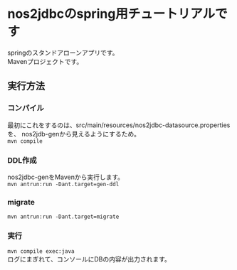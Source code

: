 # nos2jdbcのspring用チュートリアルです

springのスタンドアローンアプリです。   
Mavenプロジェクトです。   

## 実行方法
### コンパイル
最初にこれをするのは、src/main/resources/nos2jdbc-datasource.propertiesを、
nos2jdb-genから見えるようにするため。  
`mvn compile`
### DDL作成
nos2jdbc-genをMavenから実行します。   
`mvn antrun:run -Dant.target=gen-ddl`   
### migrate
`mvn antrun:run -Dant.target=migrate`   
### 実行
`mvn compile exec:java`   
ログにまぎれて、コンソールにDBの内容が出力されます。   


